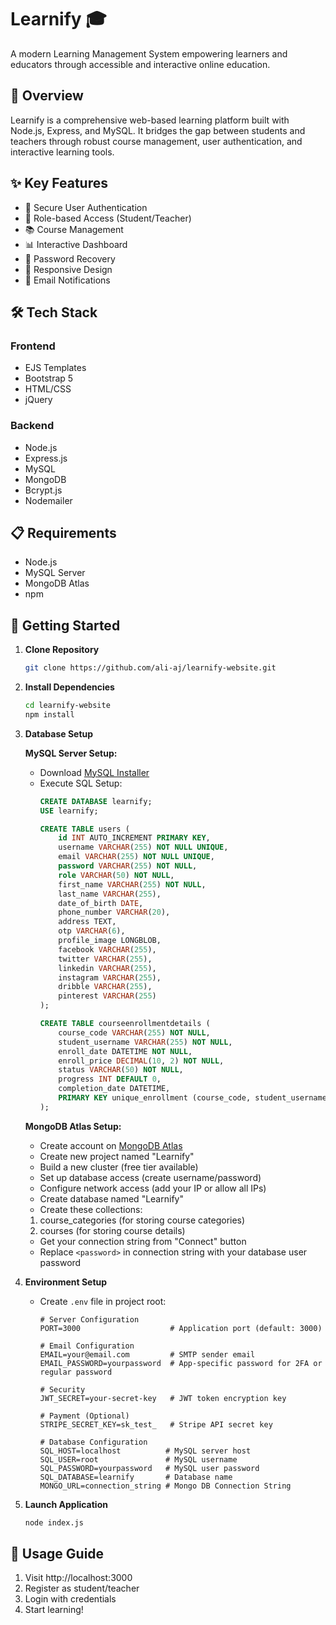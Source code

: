 # Learnify 🎓

A modern Learning Management System empowering learners and educators through accessible and interactive online education.

## 🌟 Overview

Learnify is a comprehensive web-based learning platform built with Node.js, Express, and MySQL. It bridges the gap between students and teachers through robust course management, user authentication, and interactive learning tools.

## ✨ Key Features

- 🔐 Secure User Authentication
- 👥 Role-based Access (Student/Teacher)
- 📚 Course Management
- 📊 Interactive Dashboard
- 🔄 Password Recovery
- 📱 Responsive Design
- 📧 Email Notifications

## 🛠️ Tech Stack

### Frontend
- EJS Templates
- Bootstrap 5
- HTML/CSS
- jQuery

### Backend
- Node.js
- Express.js
- MySQL
- MongoDB
- Bcrypt.js
- Nodemailer

## 📋 Requirements

- Node.js 
- MySQL Server
- MongoDB Atlas
- npm

## 🚀 Getting Started

1. **Clone Repository**
   ```bash
   git clone https://github.com/ali-aj/learnify-website.git
   ```

2. **Install Dependencies**
   ```bash
   cd learnify-website
   npm install
   ```

3. **Database Setup**
   
   **MySQL Server Setup:**
   - Download [MySQL Installer](https://cdn.mysql.com//Downloads/MySQLInstaller/mysql-installer-community-8.0.42.0.msi)
   - Execute SQL Setup:
     ```sql
     CREATE DATABASE learnify;
     USE learnify;
     
     CREATE TABLE users (
         id INT AUTO_INCREMENT PRIMARY KEY,
         username VARCHAR(255) NOT NULL UNIQUE,
         email VARCHAR(255) NOT NULL UNIQUE,
         password VARCHAR(255) NOT NULL,
         role VARCHAR(50) NOT NULL,
         first_name VARCHAR(255) NOT NULL,
         last_name VARCHAR(255),
         date_of_birth DATE,
         phone_number VARCHAR(20),
         address TEXT,
         otp VARCHAR(6),
         profile_image LONGBLOB,
         facebook VARCHAR(255),
         twitter VARCHAR(255),
         linkedin VARCHAR(255),
         instagram VARCHAR(255),
         dribble VARCHAR(255),
         pinterest VARCHAR(255)
     );

     CREATE TABLE courseenrollmentdetails (
         course_code VARCHAR(255) NOT NULL,
         student_username VARCHAR(255) NOT NULL,
         enroll_date DATETIME NOT NULL,
         enroll_price DECIMAL(10, 2) NOT NULL,
         status VARCHAR(50) NOT NULL,
         progress INT DEFAULT 0,
         completion_date DATETIME,
         PRIMARY KEY unique_enrollment (course_code, student_username)
     );
     ```
   **MongoDB Atlas Setup:**
   - Create account on [MongoDB Atlas](https://cloud.mongodb.com/)
   - Create new project named "Learnify"
   - Build a new cluster (free tier available)
   - Set up database access (create username/password)
   - Configure network access (add your IP or allow all IPs)
   - Create database named "Learnify"
   - Create these collections:
    1. course_categories (for storing course categories)
    2. courses (for storing course details)
   - Get your connection string from "Connect" button
   - Replace `<password>` in connection string with your database user password

4. **Environment Setup**
   - Create `.env` file in project root:
      ```env
      # Server Configuration
      PORT=3000                    # Application port (default: 3000)
      
      # Email Configuration
      EMAIL=your@email.com         # SMTP sender email
      EMAIL_PASSWORD=yourpassword  # App-specific password for 2FA or regular password
      
      # Security
      JWT_SECRET=your-secret-key   # JWT token encryption key
      
      # Payment (Optional)
      STRIPE_SECRET_KEY=sk_test_   # Stripe API secret key
      
      # Database Configuration
      SQL_HOST=localhost          # MySQL server host
      SQL_USER=root               # MySQL username
      SQL_PASSWORD=yourpassword   # MySQL user password
      SQL_DATABASE=learnify       # Database name
      MONGO_URL=connection_string # Mongo DB Connection String
      ```

5. **Launch Application**
   ```bash
   node index.js
   ```

## 🎯 Usage Guide

1. Visit http://localhost:3000
2. Register as student/teacher
3. Login with credentials
4. Start learning!